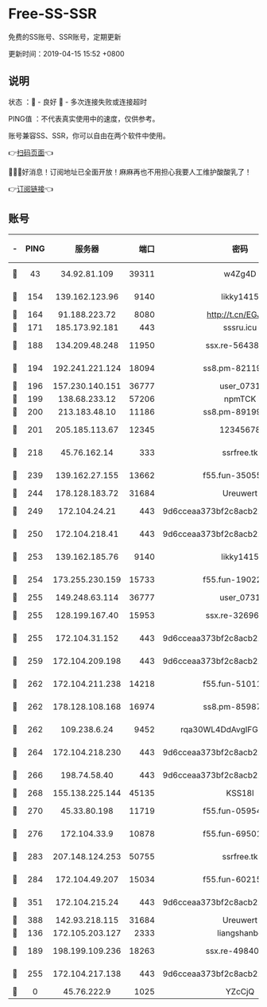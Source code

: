 # Free-SS-SSR

免费的SS账号、SSR账号，定期更新

更新时间：2019-04-15 15:52 +0800

## 说明

状态     ：🙂 - 良好 🙁 - 多次连接失败或连接超时

PING值   ：不代表真实使用中的速度，仅供参考。

账号兼容SS、SSR，你可以自由在两个软件中使用。

👉[扫码页面](https://liesauer.github.io/Free-SS-SSR/)👈

🎉🎉🎉好消息！订阅地址已全面开放！麻麻再也不用担心我要人工维护酸酸乳了！

👉[订阅链接](https://www.liesauer.net/yogurt/subscribe?ACCESS_TOKEN=DAYxR3mMaZAsaqUb)👈

## 账号

|-|PING|服务器|端口|密码|加密方式|区域|
|:----:|:----:|:-----:|-----:|:----:|:----:|:----:|
|🙂|43|34.92.81.109|39311|w4Zg4D|chacha20-ietf|US|
|🙂|154|139.162.123.96|9140|likky1415|aes-256-cfb|JP|
|🙂|164|91.188.223.72|8080|http://t.cn/EGJIyrl|rc4-md5|RU|
|🙂|171|185.173.92.181|443|sssru.icu|rc4-md5|RU|
|🙂|188|134.209.48.248|11950|ssx.re-56438346|aes-256-cfb|US|
|🙂|194|192.241.221.124|18094|ss8.pm-82119585|aes-256-cfb|US|
|🙂|196|157.230.140.151|36777|user_0731|chacha20|US|
|🙂|199|138.68.233.12|57206|npmTCK|rc4-md5|US|
|🙂|200|213.183.48.10|11186|ss8.pm-89199615|rc4-md5|RU|
|🙂|201|205.185.113.67|12345|12345678|aes-256-cfb|US|
|🙂|218|45.76.162.14|333|ssrfree.tk|aes-256-cfb|SG|
|🙂|239|139.162.27.155|13662|f55.fun-35055769|aes-256-cfb|SG|
|🙂|244|178.128.183.72|31684|Ureuwert|chacha20|US|
|🙂|249|172.104.24.21|443|9d6cceaa373bf2c8acb22e60b6a58be6|aes-256-cfb|US|
|🙂|250|172.104.218.41|443|9d6cceaa373bf2c8acb22e60b6a58be6|aes-256-cfb|US|
|🙂|253|139.162.185.76|9140|likky1415|aes-256-cfb|DE|
|🙂|254|173.255.230.159|15733|f55.fun-19022604|aes-256-cfb|US|
|🙂|255|149.248.63.114|36777|user_0731|chacha20|CA|
|🙂|255|128.199.167.40|15953|ssx.re-32696553|aes-256-cfb|SG|
|🙂|255|172.104.31.152|443|9d6cceaa373bf2c8acb22e60b6a58be6|aes-256-cfb|US|
|🙂|259|172.104.209.198|443|9d6cceaa373bf2c8acb22e60b6a58be6|aes-256-cfb|US|
|🙂|262|172.104.211.238|14218|f55.fun-51011710|aes-256-cfb|US|
|🙂|262|178.128.108.168|16974|ss8.pm-85987760|aes-256-cfb|SG|
|🙂|262|109.238.6.24|9452|rqa30WL4DdAvgIFG6Fs3znzTa|aes-256-cfb|FR|
|🙂|264|172.104.218.230|443|9d6cceaa373bf2c8acb22e60b6a58be6|aes-256-cfb|US|
|🙂|266|198.74.58.40|443|9d6cceaa373bf2c8acb22e60b6a58be6|aes-256-cfb|US|
|🙂|268|155.138.225.144|45135|KSS18l|rc4-md5|US|
|🙂|270|45.33.80.198|11719|f55.fun-05954542|aes-256-cfb|US|
|🙂|276|172.104.33.9|10878|f55.fun-69501447|aes-256-cfb|SG|
|🙂|283|207.148.124.253|50755|ssrfree.tk|aes-256-cfb|SG|
|🙂|284|172.104.49.207|15034|f55.fun-60215083|aes-256-cfb|SG|
|🙂|351|172.104.215.24|443|9d6cceaa373bf2c8acb22e60b6a58be6|aes-256-cfb|US|
|🙂|388|142.93.218.115|31684|Ureuwert|chacha20|IN|
|🙂|136|172.105.203.127|2333|liangshanbo|chacha20|JP|
|🙂|189|198.199.109.236|18263|ssx.re-49840183|aes-256-cfb|US|
|🙂|255|172.104.217.138|443|9d6cceaa373bf2c8acb22e60b6a58be6|aes-256-cfb|US|
|🙁|0|45.76.222.9|1025|YZcCjQ|rc4-md5|JP|
